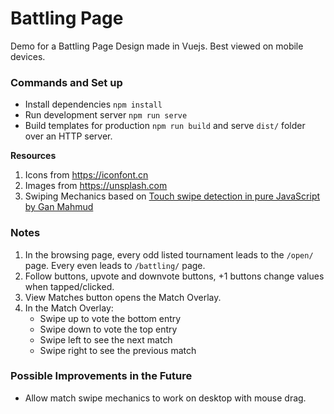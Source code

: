 Battling Page
=============
Demo for a Battling Page Design made in Vuejs. Best viewed on mobile devices.


### Commands and Set up
- Install dependencies `npm install`
- Run development server `npm run serve`
- Build templates for production `npm run build` and serve `dist/` folder over an HTTP server.


**Resources**
1. Icons from https://iconfont.cn
1. Images from https://unsplash.com
1. Swiping Mechanics based on [Touch swipe detection in pure JavaScript by Gan Mahmud](https://codepen.io/ganmahmud/pen/RaoKZa)


### Notes
1. In the browsing page, every odd listed tournament leads to the `/open/` page. Every even leads to `/battling/` page.
1. Follow buttons, upvote and downvote buttons, +1 buttons change values when tapped/clicked.
1. View Matches button opens the Match Overlay.
1. In the Match Overlay:
    - Swipe up to vote the bottom entry
    - Swipe down to vote the top entry
    - Swipe left to see the next match
    - Swipe right to see the previous match

### Possible Improvements in the Future
- Allow match swipe mechanics to work on desktop with mouse drag.
